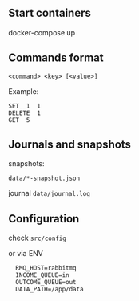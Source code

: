 
## Start containers

  docker-compose up

## Commands format 

   `<command> <key> [<value>]`

Example:

    SET  1  1
    DELETE  1 
    GET  5

## Journals and snapshots 

snapshots:

 `data/*-snapshot.json`

journal 
 `data/journal.log`

## Configuration

   check `src/config`

or via ENV

      RMQ_HOST=rabbitmq
      INCOME_QUEUE=in
      OUTCOME_QUEUE=out
      DATA_PATH=/app/data
